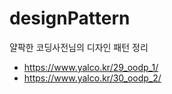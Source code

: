 # designPattern
얄팍한 코딩사전님의 디자인 패턴 정리
- https://www.yalco.kr/29_oodp_1/
- https://www.yalco.kr/30_oodp_2/